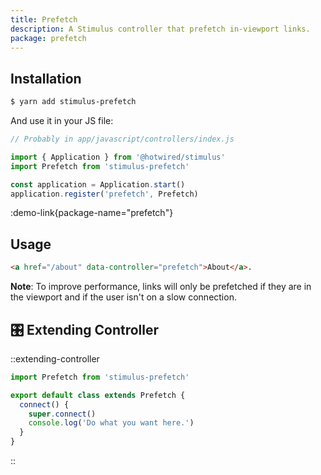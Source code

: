 ```yaml
---
title: Prefetch
description: A Stimulus controller that prefetch in-viewport links.
package: prefetch
---
```


## Installation

```bash
$ yarn add stimulus-prefetch
```

And use it in your JS file:

```js
// Probably in app/javascript/controllers/index.js

import { Application } from '@hotwired/stimulus'
import Prefetch from 'stimulus-prefetch'

const application = Application.start()
application.register('prefetch', Prefetch)
```

:demo-link{package-name="prefetch"}

## Usage

```html
<a href="/about" data-controller="prefetch">About</a>.
```

**Note**: To improve performance, links will only be prefetched if they are in the viewport and if the user isn't on a slow connection.

## 🎛 Extending Controller

::extending-controller

```js
import Prefetch from 'stimulus-prefetch'

export default class extends Prefetch {
  connect() {
    super.connect()
    console.log('Do what you want here.')
  }
}
```

::
